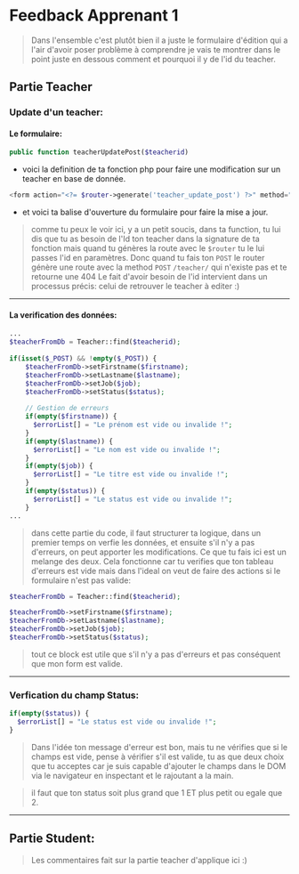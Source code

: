 # Feedback Apprenant 1

> Dans l'ensemble c'est plutôt bien il a juste le formulaire d'édition qui a l'air 
> d'avoir poser problème à comprendre je vais te montrer dans le point juste en dessous
> comment et pourquoi il y de l'id du teacher.


## Partie Teacher
### Update d'un teacher:

#### Le formulaire:
```php
public function teacherUpdatePost($teacherid)
```
- voici la definition de ta fonction php pour faire une modification sur un teacher en base de donnée.

```php
<form action="<?= $router->generate('teacher_update_post') ?>" method="POST" class="mt-5">
```
- et voici ta balise d'ouverture du formulaire pour faire la mise a jour.
> comme tu peux le voir ici, y a un petit soucis, dans ta function, tu lui dis que tu as besoin de l'Id ton teacher dans la signature de ta fonction mais quand tu génères la route avec le `$router` tu le lui passes l'id en paramètres.
> Donc quand tu fais ton `POST`  le router génère une route avec la method `POST` `/teacher/` qui n'existe pas et te retourne une 404
> Le fait d'avoir besoin de l'id intervient dans un processus précis: celui de retrouver le teacher à editer :)

<hr>

#### La verification des données:
```php
...
$teacherFromDb = Teacher::find($teacherid);  
  
if(isset($_POST) && !empty($_POST)) {
	$teacherFromDb->setFirstname($firstname);  
	$teacherFromDb->setLastname($lastname);  
	$teacherFromDb->setJob($job);  
	$teacherFromDb->setStatus($status);  
	  
	// Gestion de erreurs  
	if(empty($firstname)) {  
	  $errorList[] = "Le prénom est vide ou invalide !";  
	}  
	if(empty($lastname)) {  
	  $errorList[] = "Le nom est vide ou invalide !";  
	}  
	if(empty($job)) {  
	  $errorList[] = "Le titre est vide ou invalide !";  
	}  
	if(empty($status)) {  
	  $errorList[] = "Le status est vide ou invalide !";  
	}
...
```
> dans cette partie du code, il faut structurer ta logique, dans un premier temps on verfie les données, et ensuite s'il n'y a pas d'erreurs, on peut apporter les modifications.
> Ce que tu fais ici est un melange des deux. Cela fonctionne car tu verifies que ton tableau d'erreurs est vide mais dans l'ideal  on veut de faire des actions si le formulaire n'est pas valide:
```php
$teacherFromDb = Teacher::find($teacherid);

$teacherFromDb->setFirstname($firstname);  
$teacherFromDb->setLastname($lastname);  
$teacherFromDb->setJob($job);  
$teacherFromDb->setStatus($status);
```
> tout ce block est utile que s'il n'y a pas d'erreurs et pas conséquent que mon form est valide.

<hr>

### Verfication du champ Status:

```php
if(empty($status)) {  
  $errorList[] = "Le status est vide ou invalide !";  
}
```
> Dans l'idée ton message d'erreur est bon, mais tu ne vérifies que si le champs est vide, pense à vérifier s'il est valide, tu as que deux choix que tu acceptes car je suis capable d'ajouter le champs dans le DOM via le navigateur en inspectant et le rajoutant a la main.

> il faut que ton status soit plus grand que 1 ET plus petit ou egale que 2.

<hr >

## Partie Student:

> Les commentaires fait sur la partie teacher d'applique ici :)


